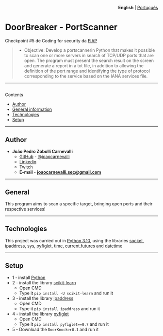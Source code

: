 <p align="right"><strong>English</strong> | <a href="https://github.com/joaocarnevalli/DoorKnocker-PortScanner/blob/main/README-ptbr.md">Português</a></p>

# DoorBreaker - PortScanner
Checkpoint #5 de Coding for security da [FIAP](https://www.fiap.com.br)
> - Objective: Develop a portscannerin Python that makes it possible to scan one or more servers in search of TCP/UDP ports that are open. The program must present the search result on the screen and generate a report in a txt file, in addition to allowing the definition of the port range and identifying the type of protocol corresponding to the service based on the IANA services file.

- - - - - - - - - - - - - - - - - - -
## 
Contents
* [Author](#Author)
* [General information](#General)
* [Technologies](#Technologies)
* [Setup](#Setup)

- - - - - - - - - - - - - - - - - - -
## Author
* **João Pedro Zobolli Carnevalli**
    - [GitHub](https://github.com/joaocarnevalli) - [@joaocarnevalli](https://github.com/joaocarnevalli)
    - [Linkedin](https://www.linkedin.com/in/joaopedrozobollicarnevalli/)
    - [Twitch](https://www.twitch.tv/1joaolight)
    - **E-mail** -  **joaocarnevalli.sec@gmail.com**

- - - - - - - - - - - - - - - - - - -
## General
This program aims to scan a specific target, bringing open ports and their respective services!

- - - - - - - - - - - - - - - - - - -
## Technologies

This project was carried out in [Python 3.10](https://www.python.org), using the libraries [socket](https://docs.python.org/3/library/socket.html), [ipaddress](https://docs.python.org/3/library/ipaddress.html), [sys](https://docs.python.org/3/library/sys.html), [pyfiglet](https://pypi.org/project/pyfiglet/0.7/), [time](https://docs.python.org/3/library/time.html), [current.futures](https://docs.python.org/3/library/concurrent.futures.html#concurrent.futures.ProcessPoolExecutor) and [datetime](https://docs.python.org/3/library/datetime.html)

- - - - - - - - - - - - - - - - - - -
## Setup
* 1 - install [Python](https://www.python.org/ftp/python/3.10.6/python-3.10.6-amd64.exe)
* 2 - install the library [scikit-learn](https://scikit-learn.org/stable/install.html#)
	- Open CMD
	- Type it `pip install -U scikit-learn` and run it
* 3 - install the library [ipaddress](https://pypi.org/project/ipaddress/)
	- Open CMD
	- Type it `pip install ipaddress` and run it
* 4 - install the library [pyfiglet](https://pypi.org/project/pyfiglet/0.7/)
    - Open CMD
    - Type it `pip install pyfiglet==0.7` and run it
* 5 - Download the `DoorKnocker0.1` and run it
